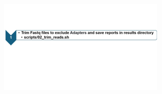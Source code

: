 <p align="center">
  <img src="../images/step2_USAGE_GUIDE.jpg" alt="RNA-seq Flowchart" width="600">
</p>


